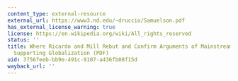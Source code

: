 ```yaml
---
content_type: external-resource
external_url: https://www3.nd.edu/~druccio/Samuelson.pdf
has_external_license_warning: true
license: https://en.wikipedia.org/wiki/All_rights_reserved
status: ''
title: Where Ricardo and Mill Rebut and Confirm Arguments of Mainstream Economists
  Supporting Globalization (PDF)
uid: 3756feeb-bb9e-491c-9107-a436fb08f15d
wayback_url: ''
---
```

